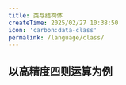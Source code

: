 ```yaml
---
title: 类与结构体
createTime: 2025/02/27 10:38:50
icon: 'carbon:data-class'
permalink: /language/class/
---
```


## 以高精度四则运算为例




